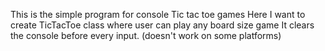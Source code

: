 This is the simple program for console Tic tac toe games
Here I want to create TicTacToe class where user can play any board size game
It clears the console before every input. (doesn't work on some platforms)